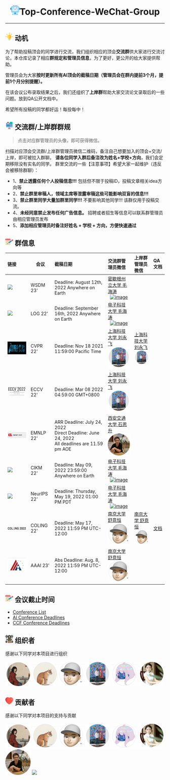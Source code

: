 <p align="center">
<h1 align="center"> <img src="./imgs/icon/ai.png" width="30" />Top-Conference-WeChat-Group</h1>
</p>

---

## <img src="./imgs/icon/motivation.png" width="25" /> 动机

为了帮助投稿顶会的同学进行交流，我们组织相应的顶会**交流群**供大家进行交流讨论，本仓库记录了相应**群规定和管理员信息**，为了更好，更公开的给大家提供帮助。

管理员会为大家**按时更新所有AI顶会的截稿日期（管理员会在群内提前3个月，提前1个月分别提醒）。**

在该会议公布录取结果之后，我们还组织了**上岸群**帮助大家交流论文录取后的一些问题。放到QA公开文档中。

希望所有投稿的同学都好运！每投每中！

## <img src="./imgs/icon/intro.png" width="25" /> 交流群/上岸群群规

> 点击对应群管理员的头像，即可获得微信。

扫描对应顶会交流群/上岸群管理员微信二维码，备注自己想要加入的顶会+交流/上岸，即可被拉入群聊。
**请各位同学入群后备注改为姓名+学校+方向**，我们会定期移除没有实名的同学。
群里交流的一些【注意事项】希望大家一起维护（违反会被移除群聊）：

- 1、**禁止透露任何个人投稿信息!!!** 包括但不限于投稿ID，投稿文章相关idea方向等
- 2、**禁止群里审稿人，领域主席等泄露审稿这些可能影响双盲的信息!!!**
- 3、**禁止群里同学大量加群里同学!!!** 不要影响其他同学!!! 该群仅用于投稿交流。
- 4、**未经同意禁止发布任何广告信息。** 招聘或者招生等信息可以联系群管理员由相应管理员发布
- 5、**添加相应管理员时备注好姓名 + 学校 + 方向，方便快速通过**

## <img src="./imgs/icon/notes.png" width="25" /> 群信息

| **链接**                                                     | **会议**    | **截稿日期**                                                 | **交流群管理员微信**                                         | **上岸群管理员微信**                                         | **QA文档**                                                   |
| :----------------------------------------------------------- | ----------- | :----------------------------------------------------------- | :----------------------------------------------------------- | :----------------------------------------------------------- | :----------------------------------------------------------- |
| <a href="https://www.wsdm-conference.org/2023/"><img src="https://www.wsdm-conference.org/2023/sites/default/files/styles/max_1300x1300/public/2022-05/banner-wsdm-2023_dates.png?itok=3RamtEJO"  width="170" /></a> | WSDM 23'     | Deadline: August 12th, 2022 Anywhere on Earth             | <a href="https://pica.zhimg.com/80/v2-44bef2b640d9ae21d8f317bfa007e570_720w.jpeg"> 密歇根州立大学 毛海涛  <div align="center"> <img src="https://pic1.zhimg.com/80/v2-d445b1affd7d3fa4ffb9d40b7e3bc854_720w.png" alt="image" width="80" /> </div> </a> |                                                              |                                                              |
| <a href="https://logconference.github.io/"><img src="https://logconference.github.io/media/logo_conf_below_512_512_hu0b3b5122a793f6cbe7d94790c745769e_24489_1200x0_resize_lanczos_3.png"  width="170" /></a> | LOG 22'     | Deadline: September 16th, 2022 Anywhere on Earth             | <a href="https://pica.zhimg.com/80/v2-44bef2b640d9ae21d8f317bfa007e570_720w.jpeg"> 电子科技大学 毛海涛  <div align="center"> <img src="https://pic1.zhimg.com/80/v2-d445b1affd7d3fa4ffb9d40b7e3bc854_720w.png" alt="image" width="80" /> </div> </a> |                                                              |                                                              |
| <a href="https://cvpr2022.thecvf.com/"><img src="./imgs/cover/cvpr22.png"  width="170" height="40"/></a> | CVPR 22'    | Deadline: Nov 18 2021 11:59:00 Pacific Time                  | <a href="https://github.com/MLNLP-World/Top-Conference-WeChat-Group/blob/main/imgs/weixin/yongfei.png"> 上海科技大学 刘永飞  <div align="center"> <img src="./imgs/profile/yongfei.png" alt="image" width="80" /> </div> </a> | <a href="https://github.com/MLNLP-World/Top-Conference-WeChat-Group/blob/main/imgs/weixin/yongfei.png"> 上海科技大学 刘永飞  <div align="center"> <img src="./imgs/profile/yongfei.png" alt="image" width="80" /> </div> </a> |                                                              |
| <a href="https://eccv2022.ecva.net/"><img src="./imgs/cover/01.png"  width="170" /></a> | ECCV 22'    | Deadline: Mar 08 2022 04:59:00 GMT+0800                      | <a href="https://github.com/MLNLP-World/Top-Conference-WeChat-Group/blob/main/imgs/weixin/yongfei.png"> 上海科技大学 刘永飞  <div align="center"> <img src="./imgs/profile/yongfei.png" alt="image" width="80" /> </div> </a> |                                                              |                                                              |
| <a href="https://2022.emnlp.org"><img src="./imgs/cover/EMNLP22.png"  width="170" /></a> | EMNLP 22'   | ARR Deadline: July 24, 2022<br /> Direct  Deadline: June 24, 2022<br /> All deadlines are 11.59 pm  AOE | <a href="https://github.com/MLNLP-World/Top-Conference-WeChat-Group/blob/main/imgs/weixin/ensheng.png"> 西安交通大学 石恩升  <div align="center"> <img src="./imgs/profile/ensheng.png" alt="image" width="80" /> </div> </a> |                                                              |                                                              |
| <a href="https://www.cikm2022.org//"><img src="https://pic1.zhimg.com/80/v2-366d481aa8fe0840f3f43939efdc6107_720w.png"  width="170" /></a> | CIKM 22'    | Deadline: May 09, 2022 23:59:00 Anywhere on Earth            | <a href="https://pica.zhimg.com/80/v2-44bef2b640d9ae21d8f317bfa007e570_720w.jpeg"> 电子科技大学 毛海涛  <div align="center"> <img src="https://pic1.zhimg.com/80/v2-d445b1affd7d3fa4ffb9d40b7e3bc854_720w.png" alt="image" width="80" /> </div> </a> |                                                              |                                                              |
| <a href="https://nips.cc/Conferences/2022"><img src="https://pica.zhimg.com/80/v2-f51826a7fa12554e2d21fc427b25b9a8_720w.png"  width="170" /></a> | NeurIPS 22' | Deadline: Thursday, May 19, 2022 01:00 PM PDT                | <a href="https://pica.zhimg.com/80/v2-44bef2b640d9ae21d8f317bfa007e570_720w.jpeg"> 电子科技大学 毛海涛  <div align="center"> <img src="https://pic1.zhimg.com/80/v2-d445b1affd7d3fa4ffb9d40b7e3bc854_720w.png" alt="image" width="80" /> </div> </a> |                                                              |                                                              |
| <a href="https://coling2022.org/"><img src="./imgs/cover/COLING22.png" width="170" /></a> | COLING 22'  | Deadline: May 17, 2022 11:59 PM UTC-12:00                    | <a href="https://github.com/MLNLP-World/Top-Conference-WeChat-Group/blob/main/imgs/weixin/yiheng.jpg "> 南京大学 舒意恒 <div align="center"> <img src="./imgs/profile/yiheng.png" alt="image" width="80"></div> </a> |  <a href="https://github.com/MLNLP-World/Top-Conference-WeChat-Group/blob/main/imgs/weixin/yiheng.jpg "> 南京大学 舒意恒 <div align="center"> <img src="./imgs/profile/yiheng.png" alt="image" width="80"></div> </a>  | <a href="https://docs.qq.com/doc/DVk1CTk11YnFBSkx3?u=5b6b4c72b14f4bf3938c5b94c8673e7f"> 文档</a> |
| <a href="https://aaai.org/Conferences/AAAI-23/"><img src="./imgs/cover/AAAI23.png" width="170" /></a> | AAAI 23'    | Abs Deadline: Aug. 8, 2022 11:59 PM UTC-12:00                | <a href="https://github.com/MLNLP-World/Top-Conference-WeChat-Group/blob/main/imgs/weixin/yiheng.jpg "> 南京大学 舒意恒 <div align="center"> <img src="./imgs/profile/yiheng.png" alt="image" width="80"></div> </a> |                                                              |                                                              |


## <img src="./imgs/icon/notes.png" width="25" /> 会议截止时间

- [Conference List](http://www.conferencelist.info/upcoming.html)
- [AI Conference Deadlines](https://aideadlin.es/?sub=ML,CV,CG,NLP,RO,SP,DM)
- [CCF Conference Deadlines](https://ccfddl.github.io)

## <img src="./imgs/icon/organizer.png" width="25" /> 组织者

感谢以下同学对本项目进行组织

<a href="https://github.com/kokolerk"><img src="./imgs/profile/jiaqi.png"  width="80" /></a>
<a href="https://github.com/liucongg"><img src="./imgs/profile/logCong.png"  width="80" /></a>
<a href="https://yihengshu.github.io"><img src="./imgs/profile/yiheng.png"  width="80" /></a>
<a href="https://scholar.google.com/citations?user=XVYKjDkAAAAJ&hl=en">  <img src="./imgs/profile/yongfei.png"  width="80" /></a>
<a href="https://github.com/mathgirl796"> <img src="./imgs/profile/aduan.png"  width="80" /></a>
<a href="https://scholar.google.com/citations?user=pU8oCuIAAAAJ&hl=zh-CN"> <img src="./imgs/profile/leishen.png"  width="80" /></a>

## <img src="./imgs/icon/heart.png" width="25" /> 贡献者

感谢以下同学对本项目的支持与贡献

<a href="https://github.com/kokolerk"><img src="./imgs/profile/jiaqi.png"  width="80" /></a>
<a href="https://github.com/liucongg"><img src="./imgs/profile/logCong.png"  width="80" /></a>
<a href="https://yihengshu.github.io">  <img src="./imgs/profile/yiheng.png"  width="80" /></a>
<a href="https://scholar.google.com/citations?user=XVYKjDkAAAAJ&hl=en">  <img src="./imgs/profile/yongfei.png"  width="80" /></a>
<a href="https://github.com/mathgirl796"> <img src="./imgs/profile/aduan.png"  width="80" /></a>
<a href="https://scholar.google.com/citations?user=pU8oCuIAAAAJ&hl=zh-CN"> <img src="./imgs/profile/leishen.png"  width="80" /></a>
<a href="https://enshengshi.github.io">  <img src="./imgs/profile/ensheng.png"  width="80" /></a>
<a href="https://huanhuqueyue.github.io/personal-page/me/"> <img src="https://pic1.zhimg.com/80/v2-d445b1affd7d3fa4ffb9d40b7e3bc854_720w.png"  width="80" /></a>
